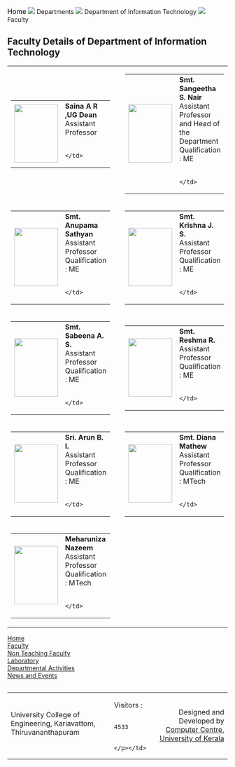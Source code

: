 <div align="left" class="contentDiv">
<div align="left" class="deptLeftDiv">
<div class="navaigatorDiv" style="width:">
<p><a href="/" style="text-decoration:none; color:black; font-size:110%;">Home</a> <img src="images/arrow.png"/> Departments <img src="images/arrow.png"/> Department of Information Technology  <img src="images/arrow.png"/> Faculty</p>
</div>

<h2>Faculty Details of Department of Information Technology</h2>

<table>
<tr>
<td>
<table cellpadding="5">
<tr><td><img height="133" src="images/depts/1590513588saina2.jpg" style="min-width:100px; min-height:133" width="100"/></td>
<td style="line-height:20px;"><b> Saina A R ,UG Dean</b>
<br/> Assistant Professor                                         

                                        </td>
</tr>
</table>

<p></td>
<td width="50"></td>
<td></p>

<table cellpadding="5">
<tr><td><img height="133" src="images/depts/15886907441467471805smt-s.jpg" style="min-width:100px; min-height:133" width="100"/></td>
<td style="line-height:20px;"><b> Smt. Sangeetha S. Nair  </b>
<br/> Assistant Professor and Head of the Department<br/>Qualification : ME                                        

                                        </td>
</tr>
</table>

<p></td>
</tr>
<tr>
<td></p>

<table cellpadding="5">
<tr><td><img height="133" src="images/depts/1467471278anupama_sathyan.jpg" style="min-width:100px; min-height:133" width="100"/></td>
<td style="line-height:20px;"><b> Smt. Anupama Sathyan       </b>
<br/> Assistant Professor <br/>Qualification : ME                                        

                                        </td>
</tr>
</table>

<p></td>
<td width="50"></td>
<td></p>

<table cellpadding="5">
<tr><td><img height="133" src="images/depts/1467471452smt_krishna_j_s.jpg" style="min-width:100px; min-height:133" width="100"/></td>
<td style="line-height:20px;"><b> Smt. Krishna J. S.</b>
<br/> Assistant Professor <br/>Qualification : ME                                        

                                        </td>
</tr>
</table>

<p></td>
</tr>
<tr>
<td></p>

<table cellpadding="5">
<tr><td><img height="133" src="images/depts/1467471622smt-sabeena-a-s.jpg" style="min-width:100px; min-height:133" width="100"/></td>
<td style="line-height:20px;"><b> Smt. Sabeena A. S.</b>
<br/> Assistant Professor <br/>Qualification : ME                                        

                                        </td>
</tr>
</table>

<p></td>
<td width="50"></td>
<td></p>

<table cellpadding="5">
<tr><td><img height="133" src="images/depts/1467471542smt-reshma-r.jpg" style="min-width:100px; min-height:133" width="100"/></td>
<td style="line-height:20px;"><b> Smt. Reshma R.     </b>
<br/> Assistant Professor <br/>Qualification : ME                                        

                                        </td>
</tr>
</table>

<p></td>
</tr>
<tr>
<td></p>

<table cellpadding="5">
<tr><td><img height="133" src="images/depts/1467471698sri-arun-b.jpg" style="min-width:100px; min-height:133" width="100"/></td>
<td style="line-height:20px;"><b> Sri. Arun B. I.  </b>
<br/> Assistant Professor <br/>Qualification : ME                                        

                                        </td>
</tr>
</table>

<p></td>
<td width="50"></td>
<td></p>

<table cellpadding="5">
<tr><td><img height="133" src="images/depts/1467471881smt-diana-mathe.jpg" style="min-width:100px; min-height:133" width="100"/></td>
<td style="line-height:20px;"><b> Smt. Diana Mathew  </b>
<br/> Assistant Professor <br/>Qualification : MTech                                        

                                        </td>
</tr>
</table>

<p></td>
</tr>
<tr>
<td></p>

<table cellpadding="5">
<tr><td><img height="133" src="images/depts/1467472012meharuniza-naze.jpg" style="min-width:100px; min-height:133" width="100"/></td>
<td style="line-height:20px;"><b> Meharuniza Nazeem    </b>
<br/> Assistant Professor <br/>Qualification : MTech                                        

                                        </td>
</tr>
</table>

<p></td>
<td width="50"></td>
</tr>
</table>
</div></p>

<div class="deptRightDiv"> <!-- for Department Menu -->
<a href="aboutDept.php?dep=3"><div class="deptRightDivMenuItem">
                        Home                    </div>

</a>
<a href="faculty.php?did=3">

<div class="deptRightDivMenuItemSelect">                            Faculty                     </div>

</a>
<a href="nonTeachingFaculty.php?did=3">

<div class="deptRightDivMenuItem">                          Non Teaching Faculty                        </div>

</a>
<a href="laboratory.php?did=3">

<div class="deptRightDivMenuItem">                          Laboratory                      </div>

</a>
<a href="deptActivities.php?did=3">

<div class="deptRightDivMenuItem">                          Departmental Activities                     </div>

</a>
<a href="deptNewsEvents.php?did=3">

<div class="deptRightDivMenuItem">                          News and Events                     </div>

<p></a>
</div></p>

<div class="footer-block">
<img alt="" src="images/blue-bottom-line.png"/>
<table width="100%">
<tr>
<td style="text-align:left"><p align="left" style="margin-top:8px;">University College of Engineering, Kariavattom, Thiruvananthapuram </p></td>
<td><p>Visitors : 

            4533            

            </p></td>
<td style="text-align:right;"><p style="text-align:right;">Designed and Developed by <a href="http://kucc.keralauniversity.ac.in/" target="_blank">Computer Centre, University of Kerala</a></p></td>
</tr>
</table>
</div> </div>
